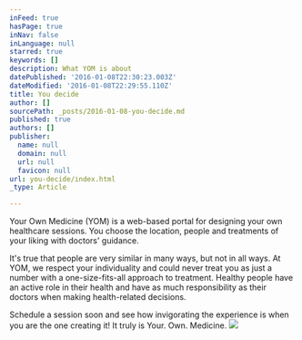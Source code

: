 ```yaml
---
inFeed: true
hasPage: true
inNav: false
inLanguage: null
starred: true
keywords: []
description: What YOM is about
datePublished: '2016-01-08T22:30:23.003Z'
dateModified: '2016-01-08T22:29:55.110Z'
title: You decide
author: []
sourcePath: _posts/2016-01-08-you-decide.md
published: true
authors: []
publisher:
  name: null
  domain: null
  url: null
  favicon: null
url: you-decide/index.html
_type: Article

---
```

Your Own Medicine (YOM) is a web-based portal for designing your own healthcare sessions.  You choose the location, people and treatments of your liking with doctors' guidance.

It's true that people are very similar in many ways, but not in all ways.  At YOM, we respect your individuality and could never treat you as just a number with a one-size-fits-all approach to treatment.  Healthy people have an active role in their health and have as much responsibility as their doctors when making health-related decisions.  

Schedule a session soon and see how invigorating the experience is when you are the one creating it! It truly is Your. Own. Medicine.
![](https://the-grid-user-content.s3-us-west-2.amazonaws.com/2f59254d-fcce-4d09-a70e-f77b73bf5361.jpg)